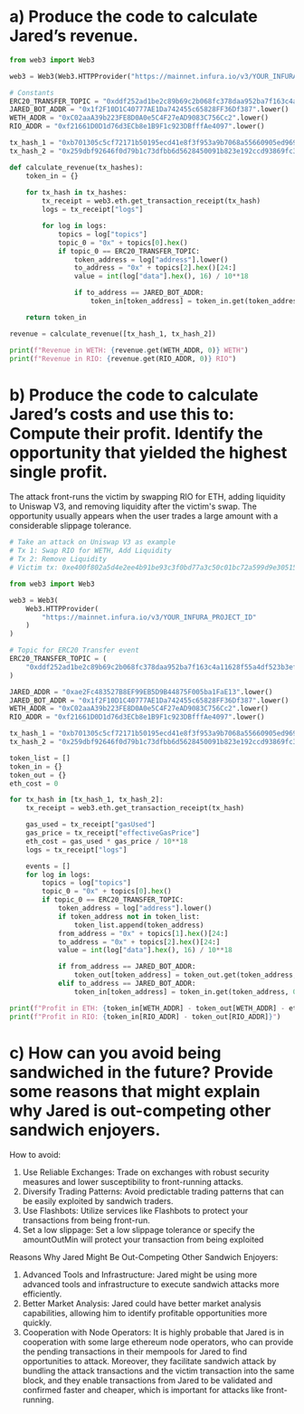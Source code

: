 # a) Produce the code to calculate Jared’s revenue.
```python
from web3 import Web3

web3 = Web3(Web3.HTTPProvider("https://mainnet.infura.io/v3/YOUR_INFURA_PROJECT_ID"))

# Constants
ERC20_TRANSFER_TOPIC = "0xddf252ad1be2c89b69c2b068fc378daa952ba7f163c4a11628f55a4df523b3ef"
JARED_BOT_ADDR = "0x1f2F10D1C40777AE1Da742455c65828FF36Df387".lower()
WETH_ADDR = "0xC02aaA39b223FE8D0A0e5C4F27eAD9083C756Cc2".lower()
RIO_ADDR = "0xf21661D0D1d76d3ECb8e1B9F1c923DBfffAe4097".lower()

tx_hash_1 = "0xb701305c5cf72171b50195ecd41e8f3f953a9b7068a55660905ed969bd5f57e4"
tx_hash_2 = "0x259dbf92646f0d79b1c73dfbb6d5628450091b823e192ccd93869fc3390366de"

def calculate_revenue(tx_hashes):
    token_in = {}
    
    for tx_hash in tx_hashes:
        tx_receipt = web3.eth.get_transaction_receipt(tx_hash)
        logs = tx_receipt["logs"]

        for log in logs:
            topics = log["topics"]
            topic_0 = "0x" + topics[0].hex()
            if topic_0 == ERC20_TRANSFER_TOPIC:
                token_address = log["address"].lower()
                to_address = "0x" + topics[2].hex()[24:]
                value = int(log["data"].hex(), 16) / 10**18

                if to_address == JARED_BOT_ADDR:
                    token_in[token_address] = token_in.get(token_address, 0) + value

    return token_in

revenue = calculate_revenue([tx_hash_1, tx_hash_2])

print(f"Revenue in WETH: {revenue.get(WETH_ADDR, 0)} WETH")
print(f"Revenue in RIO: {revenue.get(RIO_ADDR, 0)} RIO")
```

# b) Produce the code to calculate Jared’s costs and use this to: Compute their profit. Identify the opportunity that yielded the highest single profit.
The attack front-runs the victim by swapping RIO for ETH, adding liquidity to Uniswap V3, and removing liquidity after the victim's swap. The opportunity usually appears when the user trades a large amount with a considerable slippage tolerance.

```python
# Take an attack on Uniswap V3 as example
# Tx 1: Swap RIO for WETH, Add Liquidity
# Tx 2: Remove Liquidity
# Victim tx: 0xe400f802a5d4e2ee4b91be93c3f0bd77a3c50c01bc72a599d9e30515ba9de796

from web3 import Web3

web3 = Web3(
    Web3.HTTPProvider(
        "https://mainnet.infura.io/v3/YOUR_INFURA_PROJECT_ID"
    )
)

# Topic for ERC20 Transfer event
ERC20_TRANSFER_TOPIC = (
    "0xddf252ad1be2c89b69c2b068fc378daa952ba7f163c4a11628f55a4df523b3ef"
)

JARED_ADDR = "0xae2Fc483527B8EF99EB5D9B44875F005ba1FaE13".lower()
JARED_BOT_ADDR = "0x1f2F10D1C40777AE1Da742455c65828FF36Df387".lower()
WETH_ADDR = "0xC02aaA39b223FE8D0A0e5C4F27eAD9083C756Cc2".lower()
RIO_ADDR = "0xf21661D0D1d76d3ECb8e1B9F1c923DBfffAe4097".lower()

tx_hash_1 = "0xb701305c5cf72171b50195ecd41e8f3f953a9b7068a55660905ed969bd5f57e4"
tx_hash_2 = "0x259dbf92646f0d79b1c73dfbb6d5628450091b823e192ccd93869fc3390366de"

token_list = []
token_in = {}
token_out = {}
eth_cost = 0

for tx_hash in [tx_hash_1, tx_hash_2]:
    tx_receipt = web3.eth.get_transaction_receipt(tx_hash)

    gas_used = tx_receipt["gasUsed"]
    gas_price = tx_receipt["effectiveGasPrice"]
    eth_cost = gas_used * gas_price / 10**18
    logs = tx_receipt["logs"]

    events = []
    for log in logs:
        topics = log["topics"]
        topic_0 = "0x" + topics[0].hex()
        if topic_0 == ERC20_TRANSFER_TOPIC:
            token_address = log["address"].lower()
            if token_address not in token_list:
                token_list.append(token_address)
            from_address = "0x" + topics[1].hex()[24:]
            to_address = "0x" + topics[2].hex()[24:]
            value = int(log["data"].hex(), 16) / 10**18

            if from_address == JARED_BOT_ADDR:
                token_out[token_address] = token_out.get(token_address, 0) + value
            elif to_address == JARED_BOT_ADDR:
                token_in[token_address] = token_in.get(token_address, 0) + value

print(f"Profit in ETH: {token_in[WETH_ADDR] - token_out[WETH_ADDR] - eth_cost}")
print(f"Profit in RIO: {token_in[RIO_ADDR] - token_out[RIO_ADDR]}")
```

# c) How can you avoid being sandwiched in the future? Provide some reasons that might explain why Jared is out-competing other sandwich enjoyers.
How to avoid:
1. Use Reliable Exchanges: Trade on exchanges with robust security measures and lower susceptibility to front-running attacks.
2. Diversify Trading Patterns: Avoid predictable trading patterns that can be easily exploited by sandwich traders.
3. Use Flashbots: Utilize services like Flashbots to protect your transactions from being front-run.
4. Set a low slippage: Set a low slippage tolerance or specify the amountOutMin will protect your transaction from being exploited

Reasons Why Jared Might Be Out-Competing Other Sandwich Enjoyers:
1. Advanced Tools and Infrastructure: Jared might be using more advanced tools and infrastructure to execute sandwich attacks more efficiently.
2. Better Market Analysis: Jared could have better market analysis capabilities, allowing him to identify profitable opportunities more quickly.
3. Cooperation with Node Operators: It is highly probable that Jared is in cooperation with some large ethereum node operators, who can provide the pending transactions in their mempools for Jared to find opportunities to attack. Moreover, they facilitate sandwich attack by bundling the attack transactions and the victim transaction into the same block, and they enable transactions from Jared to be validated and confirmed faster and cheaper, which is important for attacks like front-running.

